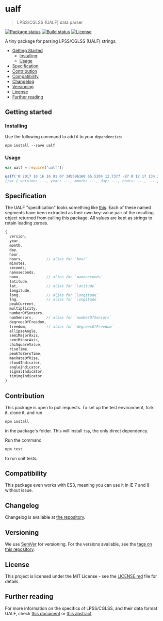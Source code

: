 # ualf

> LPSS/CGLSS (UALF) data parser

[![Package status](https://img.shields.io/npm/v/ualf.svg?style=flat-square)](https://www.npmjs.com/package/ualf)
[![Build status](https://img.shields.io/circleci/project/github/Gipphe/ualf.svg?style=flat-square)](https://circleci.com/gh/Gipphe/ualf)
[![License](https://img.shields.io/github/license/Gipphe/ualf.svg?style=flat-square)](https://opensource.org/licenses/MIT)

A tiny package for parsing LPSS/CGLSS (UALF) strings.

* [Getting Started](#getting-started)
  * [Installing](#installing)
  * [Usage](#usage)
* [Specification](#specification)
* [Contribution](#contribution)
* [Compatibility](#compatibility)
* [Changelog](#changelog)
* [Versioning](#versioning)
* [License](#license)
* [Further reading](#further-reading)

## Getting started

### Installing

Use the following command to add it to your `dependencies`:

```shell
npm install --save ualf
```

### Usage

```javascript
var ualf = require('ualf');

ualf('0 2017 10 16 16 01 07 345596160 65.5204 12.7377 -87 0 12 17 134.27 0.40 0.40 0.72 13.1 10.0 -0.0 1 1 0 1');
//=> { version: ..., year: ..., month: ..., day: ..., hours: ..., ... }
```

## Specification

The UALF "specification" looks something like [this](https://beta.api.met.no/images/UALF_format.png). Each of these named segments have been extracted as their own key-value pair of the resulting object returned from calling this package. All values are kept as strings to retain leading zeroes.

```javascript
{
  version,
  year,
  month,
  day,
  hour,
  hours,           // alias for `hour`
  minutes,
  seconds,
  nanoseconds,
  nano,            // alias for `nanoseconds`
  latitude,
  lat,             // alias for `latitude`
  longitude,
  long,            // alias for `longitude`
  lng,             // alias for `longitude`
  peakCurrent,
  multiplicity,
  numberOfSensors,
  numSensors,      // alias for `numberOfSensors`
  degreesOfFreedom,
  freedom,         // alias for `degreesOfFreedom`
  ellipseAngle,
  semiMajorAxis,
  semiMinorAxis,
  chiSquareValue,
  riseTime,
  peakToZeroTime,
  maxRateOfRise,
  cloudIndicator,
  angleIndicator,
  signalIndicator,
  timingIndicator
}
```

## Contribution

This package is open to pull requests. To set up the test environment, fork it, clone it, and run

```javascript
npm install
```

in the package's folder. This will install `tap`, the only direct dependency.

Run the command

```javascript
npm test
```

to run unit tests.

## Compatibility

This package even works with ES3, meaning you can use it in IE 7 and 8 without issue.

## Changelog

Changelog is available at [the repository](http://github.com/Gipphe/ualf/blob/master/CHANGELOG.md).

## Versioning

We use [SemVer](http://semver.org/) for versioning. For the versions available, see the [tags on this repository](https://github.com/Gipphe/ualf/tags).

## License

This project is licensed under the MIT License - see the [LICENSE.md](LICENSE.md) file for details

## Further reading

For more information on the specifics of LPSS/CGLSS, and their data format UALF, check
[this document](http://www.gentoogeek.org/files/lightning_MARSS_poster.pdf)
or
[this abstract](https://ams.confex.com/ams/Annual2005/webprogram/Paper85823.html).
